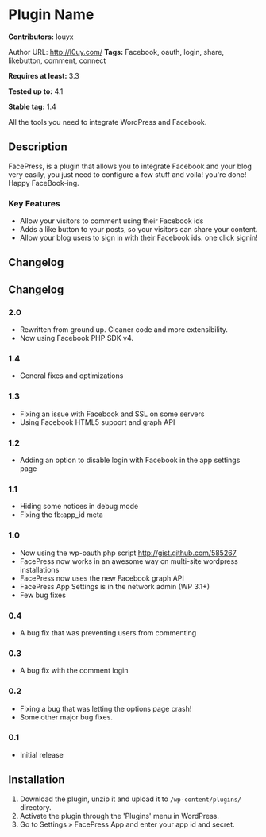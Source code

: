 # Plugin Name #
**Contributors:** louyx  
Author URL: http://l0uy.com/
**Tags:** Facebook, oauth, login, share, likebutton, comment, connect  
**Requires at least:** 3.3  
**Tested up to:** 4.1  
**Stable tag:** 1.4  

All the tools you need to integrate WordPress and Facebook.

## Description ##

FacePress, is a plugin that allows you to integrate Facebook and your blog very easily, you just need to configure a few stuff and voila! you're done! Happy FaceBook-ing.

### Key Features ###

* Allow your visitors to comment using their Facebook ids
* Adds a like button to your posts, so your visitors can share your content.
* Allow your blog users to sign in with their Facebook ids. one click signin!

## Changelog ##

## Changelog ##

### 2.0 ###
* Rewritten from ground up. Cleaner code and more extensibility.
* Now using Facebook PHP SDK v4.

### 1.4 ###
* General fixes and optimizations

### 1.3 ###
* Fixing an issue with Facebook and SSL on some servers
* Using Facebook HTML5 support and graph API

### 1.2 ###
* Adding an option to disable login with Facebook in the app settings page

### 1.1 ###
* Hiding some notices in debug mode
* Fixing the fb:app_id meta

### 1.0 ###
* Now using the wp-oauth.php script http://gist.github.com/585267
* FacePress now works in an awesome way on multi-site wordpress installations
* FacePress now uses the new Facebook graph API
* FacePress App Settings is in the network admin (WP 3.1+)
* Few bug fixes

### 0.4 ###
* A bug fix that was preventing users from commenting

### 0.3 ###
* A bug fix with the comment login

### 0.2 ###
* Fixing a bug that was letting the options page crash!
* Some other major bug fixes.

### 0.1 ###
* Initial release

## Installation ##

1. Download the plugin, unzip it and upload it to `/wp-content/plugins/` directory.
1. Activate the plugin through the 'Plugins' menu in WordPress.
1. Go to Settings &raquo; FacePress App and enter your app id and secret.

